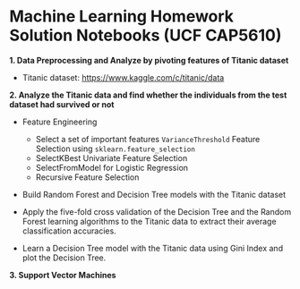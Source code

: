 # Machine Learning Homework Solution Notebooks (UCF CAP5610)

**1. Data Preprocessing and Analyze by pivoting features of Titanic dataset**

   - Titanic dataset: https://www.kaggle.com/c/titanic/data
   
**2. Analyze the Titanic data and find whether the individuals from the test dataset had survived or not** 

- Feature Engineering
   - Select a set of important features `VarianceThreshold` Feature Selection using `sklearn.feature_selection`
   - SelectKBest Univariate Feature Selection
   - SelectFromModel for Logistic Regression
   - Recursive Feature Selection
   
- Build Random Forest and Decision Tree models with the Titanic dataset
- Apply the five-fold cross validation of the Decision Tree and the Random Forest learning algorithms to the Titanic data to extract their average classification accuracies.
- Learn a Decision Tree model with the Titanic data using Gini Index and plot the Decision Tree.


**3. Support Vector Machines**
